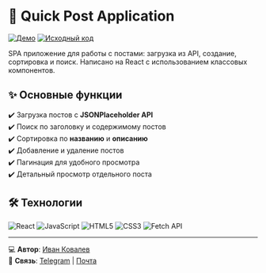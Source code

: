 # 📝 Quick Post Application

[![Демо](https://img.shields.io/badge/-ДЕМО-00C853?style=for-the-badge&logo=vercel&logoColor=white)](https://ivkovalevv.github.io/quick-post/)
[![Исходный код](https://img.shields.io/badge/-ИСХОДНЫЙ_КОД-181717?style=for-the-badge&logo=github&logoColor=white)](https://github.com/ivkovalevv/quick-post)

SPA приложение для работы с постами: загрузка из API, создание, сортировка и поиск. Написано на React с использованием классовых компонентов.

## ✨ Основные функции

✔️ Загрузка постов с **JSONPlaceholder API**  
✔️ Поиск по заголовку и содержимому постов  
✔️ Сортировка по **названию** и **описанию**  
✔️ Добавление и удаление постов  
✔️ Пагинация для удобного просмотра  
✔️ Детальный просмотр отдельного поста  

## 🛠 Технологии

![React](https://img.shields.io/badge/-React-61DAFB?style=for-the-badge&logo=react&logoColor=black)
![JavaScript](https://img.shields.io/badge/-JavaScript-F7DF1E?style=for-the-badge&logo=javascript&logoColor=black)
![HTML5](https://img.shields.io/badge/-HTML5-E34F26?style=for-the-badge&logo=html5&logoColor=white)
![CSS3](https://img.shields.io/badge/-CSS3-1572B6?style=for-the-badge&logo=css3&logoColor=white)
![Fetch API](https://img.shields.io/badge/-Fetch_API-FF6B00?style=for-the-badge&logo=mdnshortcuts&logoColor=white)

---

💻 **Автор**: [Иван Ковалев](https://kovalev-site.ru)  
📩 **Связь**: [Telegram](https://t.me/x_kovalev) | [Почта](mailto:ivkovalevv@gmail.ru)